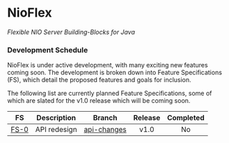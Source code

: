 # NioFlex
*Flexible NIO Server Building-Blocks for Java*

### Development Schedule

NioFlex is under active development, with many exciting new features coming soon. The development
is broken down into Feature Specifications (FS), which detail the proposed features and goals for inclusion.

The following list are currently planned Feature Specifications, some of which are slated for the v1.0 release
which will be coming soon.

| FS       | Description     | Branch   | Release   | Completed |
| :------: | :-------------: | :------: | :-------: | :-------: |
| [FS-0](https://gist.github.com/maheshkhanwalkar/9640e753dbfb1281bba92088e2ed88c4) | API redesign    | [api-changes](https://github.com/maheshkhanwalkar/NioFlex/tree/api-changes) | v1.0 | No |
